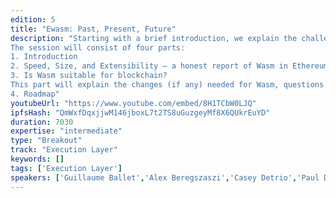 ```yaml
---
edition: 5
title: "Ewasm: Past, Present, Future"
description: "Starting with a brief introduction, we explain the challenges, design directions, and the work done in the last 12 months. We conclude with a roadmap of Ewasm.
The session will consist of four parts:
1. Introduction
2. Speed, Size, and Extensibility – a honest report of Wasm in Ethereum (aka \"The Benchmarking Report\")
3. Is Wasm suitable for blockchain?
This part will explain the changes (if any) needed for Wasm, questions relevant to blockchain, and solutions developed and proposed.
4. Roadmap"
youtubeUrl: "https://www.youtube.com/embed/8H1TCbW0LJQ"
ipfsHash: "QmWxfDqxjjwM146jboxL7t2TS8uGuzgeyMf8X6QUkrEuYD"
duration: 7030
expertise: "intermediate"
type: "Breakout"
track: "Execution Layer"
keywords: []
tags: ['Execution Layer']
speakers: ['Guillaume Ballet','Alex Beregszaszi','Casey Detrio','Paul Dworzanski']
---
```

